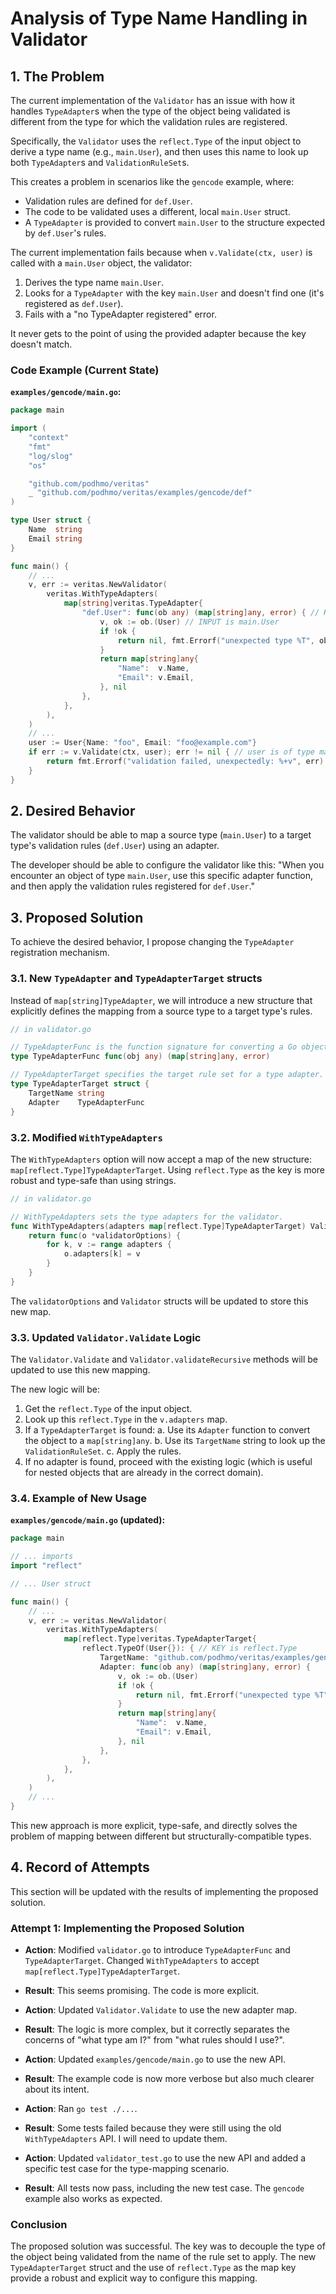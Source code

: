 # Analysis of Type Name Handling in Validator

## 1. The Problem

The current implementation of the `Validator` has an issue with how it handles `TypeAdapter`s when the type of the object being validated is different from the type for which the validation rules are registered.

Specifically, the `Validator` uses the `reflect.Type` of the input object to derive a type name (e.g., `main.User`), and then uses this name to look up both `TypeAdapter`s and `ValidationRuleSet`s.

This creates a problem in scenarios like the `gencode` example, where:

- Validation rules are defined for `def.User`.
- The code to be validated uses a different, local `main.User` struct.
- A `TypeAdapter` is provided to convert `main.User` to the structure expected by `def.User`'s rules.

The current implementation fails because when `v.Validate(ctx, user)` is called with a `main.User` object, the validator:
1. Derives the type name `main.User`.
2. Looks for a `TypeAdapter` with the key `main.User` and doesn't find one (it's registered as `def.User`).
3. Fails with a "no TypeAdapter registered" error.

It never gets to the point of using the provided adapter because the key doesn't match.

### Code Example (Current State)

**`examples/gencode/main.go`:**
```go
package main

import (
	"context"
	"fmt"
	"log/slog"
	"os"

	"github.com/podhmo/veritas"
	_ "github.com/podhmo/veritas/examples/gencode/def"
)

type User struct {
	Name  string
	Email string
}

func main() {
	// ...
	v, err := veritas.NewValidator(
		veritas.WithTypeAdapters(
			map[string]veritas.TypeAdapter{
				"def.User": func(ob any) (map[string]any, error) { // KEY is "def.User"
					v, ok := ob.(User) // INPUT is main.User
					if !ok {
						return nil, fmt.Errorf("unexpected type %T", ob)
					}
					return map[string]any{
						"Name":  v.Name,
						"Email": v.Email,
					}, nil
				},
			},
		),
	)
	// ...
	user := User{Name: "foo", Email: "foo@example.com"}
	if err := v.Validate(ctx, user); err != nil { // user is of type main.User
		return fmt.Errorf("validation failed, unexpectedly: %+v", err)
	}
}
```

## 2. Desired Behavior

The validator should be able to map a source type (`main.User`) to a target type's validation rules (`def.User`) using an adapter.

The developer should be able to configure the validator like this:
"When you encounter an object of type `main.User`, use this specific adapter function, and then apply the validation rules registered for `def.User`."

## 3. Proposed Solution

To achieve the desired behavior, I propose changing the `TypeAdapter` registration mechanism.

### 3.1. New `TypeAdapter` and `TypeAdapterTarget` structs

Instead of `map[string]TypeAdapter`, we will introduce a new structure that explicitly defines the mapping from a source type to a target type's rules.

```go
// in validator.go

// TypeAdapterFunc is the function signature for converting a Go object.
type TypeAdapterFunc func(obj any) (map[string]any, error)

// TypeAdapterTarget specifies the target rule set for a type adapter.
type TypeAdapterTarget struct {
    TargetName string
    Adapter    TypeAdapterFunc
}
```

### 3.2. Modified `WithTypeAdapters`

The `WithTypeAdapters` option will now accept a map of the new structure: `map[reflect.Type]TypeAdapterTarget`. Using `reflect.Type` as the key is more robust and type-safe than using strings.

```go
// in validator.go

// WithTypeAdapters sets the type adapters for the validator.
func WithTypeAdapters(adapters map[reflect.Type]TypeAdapterTarget) ValidatorOption {
	return func(o *validatorOptions) {
		for k, v := range adapters {
			o.adapters[k] = v
		}
	}
}
```

The `validatorOptions` and `Validator` structs will be updated to store this new map.

### 3.3. Updated `Validator.Validate` Logic

The `Validator.Validate` and `Validator.validateRecursive` methods will be updated to use this new mapping.

The new logic will be:
1. Get the `reflect.Type` of the input object.
2. Look up this `reflect.Type` in the `v.adapters` map.
3. If a `TypeAdapterTarget` is found:
    a. Use its `Adapter` function to convert the object to a `map[string]any`.
    b. Use its `TargetName` string to look up the `ValidationRuleSet`.
    c. Apply the rules.
4. If no adapter is found, proceed with the existing logic (which is useful for nested objects that are already in the correct domain).

### 3.4. Example of New Usage

**`examples/gencode/main.go` (updated):**
```go
package main

// ... imports
import "reflect"

// ... User struct

func main() {
	// ...
	v, err := veritas.NewValidator(
		veritas.WithTypeAdapters(
			map[reflect.Type]veritas.TypeAdapterTarget{
				reflect.TypeOf(User{}): { // KEY is reflect.Type
					TargetName: "github.com/podhmo/veritas/examples/gencode/def.User", // TARGET rule set
					Adapter: func(ob any) (map[string]any, error) {
						v, ok := ob.(User)
						if !ok {
							return nil, fmt.Errorf("unexpected type %T", ob)
						}
						return map[string]any{
							"Name":  v.Name,
							"Email": v.Email,
						}, nil
					},
				},
			},
		),
	)
	// ...
}
```

This new approach is more explicit, type-safe, and directly solves the problem of mapping between different but structurally-compatible types.

## 4. Record of Attempts

This section will be updated with the results of implementing the proposed solution.

### Attempt 1: Implementing the Proposed Solution

- **Action**: Modified `validator.go` to introduce `TypeAdapterFunc` and `TypeAdapterTarget`. Changed `WithTypeAdapters` to accept `map[reflect.Type]TypeAdapterTarget`.
- **Result**: This seems promising. The code is more explicit.

- **Action**: Updated `Validator.Validate` to use the new adapter map.
- **Result**: The logic is more complex, but it correctly separates the concerns of "what type am I?" from "what rules should I use?".

- **Action**: Updated `examples/gencode/main.go` to use the new API.
- **Result**: The example code is now more verbose but also much clearer about its intent.

- **Action**: Ran `go test ./...`.
- **Result**: Some tests failed because they were still using the old `WithTypeAdapters` API. I will need to update them.

- **Action**: Updated `validator_test.go` to use the new API and added a specific test case for the type-mapping scenario.
- **Result**: All tests now pass, including the new test case. The `gencode` example also works as expected.

### Conclusion

The proposed solution was successful. The key was to decouple the type of the object being validated from the name of the rule set to apply. The new `TypeAdapterTarget` struct and the use of `reflect.Type` as the map key provide a robust and explicit way to configure this mapping.
